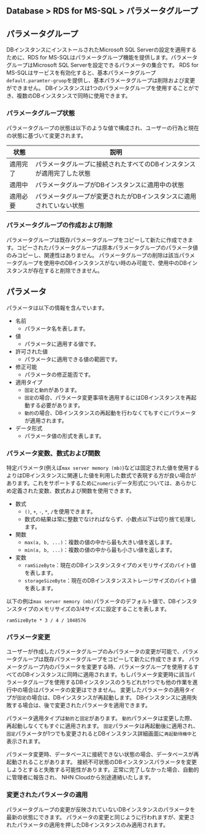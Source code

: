 ## Database > RDS for MS-SQL > パラメータグループ

## パラメータグループ

DBインスタンスにインストールされたMicrosoft SQL Serverの設定を適用するために、RDS for MS-SQLはパラメータグループ機能を提供します。パラメータグループはMicrosoft SQL Serverを設定できるパラメータの集合です。
RDS for MS-SQLはサービスを有効化すると、基本パラメータグループ`default.paramter-gruop`を提供し、基本パラメータグループは削除および変更ができません。
DBインスタンスは1つのパラメータグループを使用することができ、複数のDBインスタンスで同時に使用できます。

### パラメータグループ状態

パラメータグループの状態は以下のような値で構成され、ユーザーの行為と現在の状態に基づいて変更されます。

| 状態         | 説明                                |
|--------------|-------------------------------------|
| 適用完了      | パラメータグループに接続されたすべてのDBインスタンスが適用完了した状態 |
| 適用中       | パラメータグループがDBインスタンスに適用中の状態        |
| 適用必要      | パラメータグループが変更されたがDBインスタンスに適用されていない状態 |

### パラメータグループの作成および削除

パラメータグループは既存パラメータグループをコピーして新たに作成できます。コピーされたパラメータグループは原本パラメータグループのパラメータ値のみコピーし、関連性はありません。
パラメータグループの削除は該当パラメータグループを使用中のDBインスタンスがない時のみ可能で、使用中のDBインスタンスが存在すると削除できません。

## パラメータ

パラメータは以下の情報を含んでいます。

* 名前
    * パラメータ名を表します。
* 値
    * パラメータに適用する値です。
* 許可された値
    * パラメータに適用できる値の範囲です。
* 修正可能
    * パラメータの修正能否です。
* 適用タイプ
    * `固定`と`動的`があります。
    * `固定`の場合、パラメータ変更事項を適用するにはDBインスタンスを再起動する必要があります。
    * `動的`の場合、DBインスタンスの再起動を行わなくてもすぐにパラメータが適用されます。
* データ形式
    * パラメータ値の形式を表します。

### パラメータ変数、数式および関数

特定パラメータ(例えば`max server memory (mb)`)などは固定された値を使用するよりはDBインスタンスに関連した値を利用した数式で表現する方が良い場合があります。これをサポートするために`numeric`データ形式については、あらかじめ定義された変数、数式および関数を使用できます。

* 数式
    * `()`, `+`, `-`, `*`, `/`を使用できます。
    * 数式の結果は常に整数でなければならず、小数点以下は切り捨て処理します。
* 関数
    * `max(a, b, ...)`：複数の値の中から最も大きい値を返します。
    * `min(a, b, ...)`：複数の値の中から最も小さい値を返します。
* 変数
    * `ramSizeByte`：現在のDBインスタンスタイプのメモリサイズのバイト値を表します。
    * `storageSizeByte`：現在のDBインスタンスストレージサイズのバイト値を表します。

以下の例は`max server memory (mb)`パラメータのデフォルト値で、DBインスタンスタイプのメモリサイズの3/4サイズに設定することを表します。
```
ramSizeByte * 3 / 4 / 1048576
```

### パラメータ変更

ユーザーが作成したパラメータグループのみパラメータの変更が可能で、パラメータグループは既存パラメータグループをコピーして新たに作成できます。
パラメータグループ内のパラメータを変更する時、パラメータグループを使用するすべてのDBインスタンスに同時に適用されます。もしパラメータ変更時に該当パラメータグループを使用するDBインスタンスのうちどれか1つでも他の作業を進行中の場合はパラメータの変更はできません。
変更したパラメータの適用タイプが`固定`の場合は、DBインスタンスが再起動します。
DBインスタンスに適用失敗する場合は、後で変更されたパラメータを適用できます。

パラメータ適用タイプは`動的`と`固定`があります。
`動的`パラメータは変更した際、再起動しなくてもすぐに適用されます。
`固定`パラメータは再起動後に適用され、`固定`パラメータが1つでも変更されるとDBインスタンス詳細画面に`再起動待機中`と表示されます。

パラメータ変更時、データベースに接続できない状態の場合、データベースが再起動されることがあります。
接続不可状態のDBインスタンスパラメータを変更しようとすると失敗する可能性があります。正常に完了しなかった場合、自動的に管理者に報告され、 NHN Cloudから別途連絡いたします。

### 変更されたパラメータの適用

パラメータグループの変更が反映されていないDBインスタンスのパラメータを最新の状態にできます。
パラメータの変更と同じように行われますが、変更されたパラメータの適用を押したDBインスタンスのみ適用されます。
